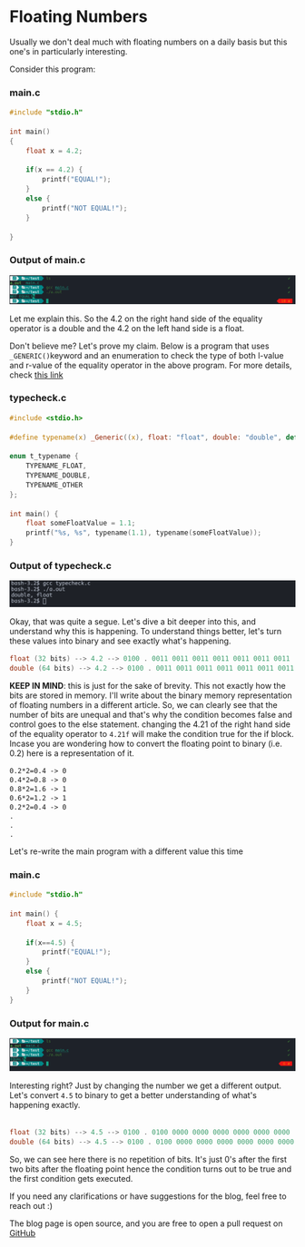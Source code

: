 # Floating Numbers

Usually we don't deal much with floating numbers on a daily basis but this one's
in particularly interesting.

Consider this program:

### main.c

```c
#include "stdio.h"

int main()
{
    float x = 4.2;

    if(x == 4.2) {
        printf("EQUAL!");
    }
    else {
        printf("NOT EQUAL!");
    }

}
```

### Output of main.c

![ss2](images/ss2.png)

Let me explain this. So the 4.2 on the right hand side of the equality
operator is a double and the 4.2 on the left hand side is a float. 

Don't believe me? Let's prove my claim. Below is a program that uses 
`_GENERIC()`keyword and an enumeration to check the type of both l-value and 
r-value of the equality operator in the above program. For more details, check
[this link](https://docs.microsoft.com/en-us/cpp/c-language/generic-selection?view=msvc-170)

### typecheck.c
```c
#include <stdio.h>

#define typename(x) _Generic((x), float: "float", double: "double", default: "other")

enum t_typename {
    TYPENAME_FLOAT,
    TYPENAME_DOUBLE,
    TYPENAME_OTHER
};

int main() {
    float someFloatValue = 1.1;
    printf("%s, %s", typename(1.1), typename(someFloatValue));
}
```

### Output of typecheck.c
![typecheck_output](images/typecheck_output.png)

Okay, that was quite a segue. Let's dive a bit deeper into this, and understand 
why this is happening. To understand things better, let's turn these values into 
binary and see exactly what's happening.

```c
float (32 bits) --> 4.2 --> 0100 . 0011 0011 0011 0011 0011 0011 0011
double (64 bits) --> 4.2 --> 0100 . 0011 0011 0011 0011 0011 0011 0011 0011 0011 0011 0011 0011 0011 0011
```

**KEEP IN MIND**: this is just for the sake of brevity. This not exactly how the 
bits are stored in memory.  I'll write about the binary memory representation 
of floating numbers in a different article. So, we can clearly see that the 
number of bits are unequal and that's why the condition becomes false and 
control goes to the else statement. changing the 4.21 of the right hand side 
of the equality operator to ```4.21f``` will make the condition true for the 
if block. Incase you are wondering how to convert the floating point to binary 
(i.e. 0.2) here is a representation of it.

```
0.2*2=0.4 -> 0 
0.4*2=0.8 -> 0 
0.8*2=1.6 -> 1 
0.6*2=1.2 -> 1 
0.2*2=0.4 -> 0 
.
.
.
```

Let's re-write the main program with a different value this time

### main.c
```c
#include "stdio.h"

int main() {
    float x = 4.5;

    if(x==4.5) {
        printf("EQUAL!");
    }
    else {
        printf("NOT EQUAL!");
    }
}

```

### Output for main.c
![ss3](images/ss3.png)

Interesting right? Just by changing the number we get a different output.
Let's convert `4.5` to binary to get a better understanding of what's
happening exactly.

```c

float (32 bits) --> 4.5 --> 0100 . 0100 0000 0000 0000 0000 0000 0000
double (64 bits) --> 4.5 --> 0100 . 0100 0000 0000 0000 0000 0000 0000 0000 0000 0000 0000 0000 0000 0000

```
So, we can see here there is no repetition of bits. It's just 0's after the first 
two bits after the floating point hence the condition turns out to be true and 
the first condition gets executed.


If you need any clarifications or have suggestions for the blog, feel free to reach out :)

The blog page is open source, and you are free to open a pull request on [GitHub](https://github.com/saitama951/blogs)
